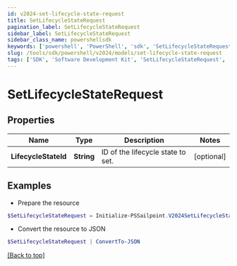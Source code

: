 ```yaml
---
id: v2024-set-lifecycle-state-request
title: SetLifecycleStateRequest
pagination_label: SetLifecycleStateRequest
sidebar_label: SetLifecycleStateRequest
sidebar_class_name: powershellsdk
keywords: ['powershell', 'PowerShell', 'sdk', 'SetLifecycleStateRequest', 'V2024SetLifecycleStateRequest'] 
slug: /tools/sdk/powershell/v2024/models/set-lifecycle-state-request
tags: ['SDK', 'Software Development Kit', 'SetLifecycleStateRequest', 'V2024SetLifecycleStateRequest']
---
```



# SetLifecycleStateRequest

## Properties

Name | Type | Description | Notes
------------ | ------------- | ------------- | -------------
**LifecycleStateId** | **String** | ID of the lifecycle state to set. | [optional] 

## Examples

- Prepare the resource
```powershell
$SetLifecycleStateRequest = Initialize-PSSailpoint.V2024SetLifecycleStateRequest  -LifecycleStateId 2c9180877a86e408017a8c19fefe046c
```

- Convert the resource to JSON
```powershell
$SetLifecycleStateRequest | ConvertTo-JSON
```


[[Back to top]](#) 

